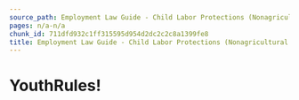 ```yaml
---
source_path: Employment Law Guide - Child Labor Protections (Nonagricultural Work).md
pages: n/a-n/a
chunk_id: 711dfd932c1ff315595d954d2dc2c2c8a1399fe8
title: Employment Law Guide - Child Labor Protections (Nonagricultural Work)
---
```

# YouthRules!
